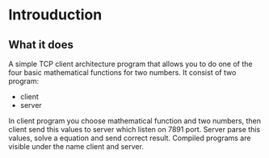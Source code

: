 # Introuduction
## What it does
A simple TCP client architecture program that allows you to do one of the four basic mathematical functions for two numbers. It consist of two program:
* client
* server

In client program you choose mathematical function and two numbers, then client send this values to server which listen on 7891 port. Server parse this values, solve a equation and send correct result. Compiled programs are visible under the name client and server.
